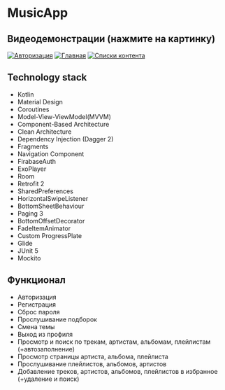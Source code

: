 # MusicApp

## Видеодемонстрации (нажмите на картинку)
[![Авторизация](https://github.com/user-attachments/assets/b70b5d4a-c8b9-4229-886a-df63fe8451cc)](https://github.com/user-attachments/assets/4b5d9d79-e1f4-4aa6-92ba-3898d1194310)
[![Главная](https://github.com/user-attachments/assets/e1943579-1992-4327-afde-178acc64ad4c)](https://github.com/user-attachments/assets/f6e632de-f03f-4ac0-a01e-6bf40d78cc3b)
[![Списки контента](https://github.com/user-attachments/assets/335cf399-c2e5-4d25-84e0-331ecf4f61a2)](https://github.com/user-attachments/assets/b3eb830b-0601-41c7-9b71-afbc7ba99e69)


## Technology stack
* Kotlin
* Material Design
* Coroutines
* Model-View-ViewModel(MVVM)
* Component-Based Architecture
* Clean Architecture
* Dependency Injection (Dagger 2)
* Fragments
* Navigation Component
* FirabaseAuth
* ExoPlayer
* Room
* Retrofit 2
* SharedPreferences
* HorizontalSwipeListener
* BottomSheetBehaviour
* Paging 3
* BottomOffsetDecorator
* FadeItemAnimator
* Custom ProgressPlate
* Glide
* JUnit 5
* Mockito


## Функционал
* Авторизация
* Регистрация
* Сброс пароля
* Прослушивание подборок
* Смена темы
* Выход из профиля
* Просмотр и поиск по трекам, артистам, альбомам, плейлистам (+автозаполнение)
* Просмотр страницы артиста, альбома, плейлиста
* Прослушивание плейлистов, альбомов, артистов
* Добавление треков, артистов, альбомов, плейлистов в избранное (+удаление и поиск)

